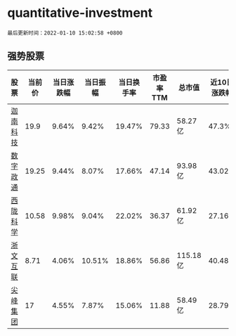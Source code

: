 # quantitative-investment

`最后更新时间：2022-01-10 15:02:58 +0800`

## 强势股票

|股票|当前价|当日涨跌幅|当日振幅|当日换手率|市盈率TTM|总市值|近10日涨跌幅|
|----|----|----|----|----|----|----|----|
|[迦南科技](https://xueqiu.com/S/SZ300412)|19.9|9.64%|9.42%|19.47%|79.33|58.27亿|47.3%|
|[数字政通](https://xueqiu.com/S/SZ300075)|19.25|9.44%|8.07%|17.66%|47.14|93.98亿|43.02%|
|[西陇科学](https://xueqiu.com/S/SZ002584)|10.58|9.98%|9.04%|22.02%|36.37|61.92亿|27.16%|
|[浙文互联](https://xueqiu.com/S/SH600986)|8.71|4.06%|10.51%|18.86%|56.86|115.18亿|40.48%|
|[尖峰集团](https://xueqiu.com/S/SH600668)|17|4.55%|7.87%|15.06%|11.88|58.49亿|28.79%|
